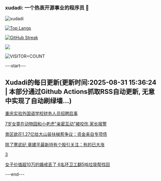 ### xudadi: 一个热衷开源事业的程序员 👋

![xudadi](https://github-readme-stats-git-masterorgs-github-readme-stats-team.vercel.app/api?username=xudadi)

[![Top Langs](https://github-readme-stats.vercel.app/api/top-langs/?username=xudadi)](https://github.com/anuraghazra/github-readme-stats)

[![GitHub Streak](https://streak-stats.demolab.com?user=xudadi&locale=zh_Hans)](https://git.io/streak-stats)

![](https://raw.githubusercontent.com/xudadi/xudadi/main/assets/github-contribution-grid-snake.svg)

![VISITOR+COUNT](https://komarev.com/ghpvc/?username=xudadi&label=VISITOR+COUNT)


---start---

## Xudadi的每日更新(更新时间:2025-08-31 15:36:24 | 本部分通过Github Actions抓取RSS自动更新, 无意中实现了自动刷绿墙...)

[重庆实验外国语学校财务人员招聘启事](https://www.gongkaoleida.com/article/2595583)

[7岁女童在动物园和小老虎"亲密互动"被咬伤 家长报警](https://m.163.com/news/article/K89V6P5L053469LG.html)

[景区欲花1.27亿给大山装扶梯惹争议：资金来自专项债](https://m.163.com/news/article/K89UDA1C0514BE2Q.html)

[除了寒武纪 章建平最新持有个股引关注：有的已大涨](https://m.163.com/news/article/K89QK4V10512B07B.html)

[3](https://m.163.com/touch/news/sub/domestic)

[女子价值超10万的婚戒丢了 6名环卫工翻5吨垃圾帮找回](https://m.163.com/news/article/K857VDE80514R9OJ.html)

---end---
